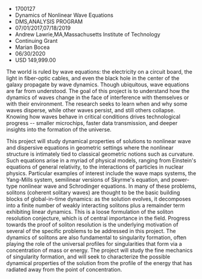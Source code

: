 
* 1700127
* Dynamics of Nonlinear Wave Equations
* DMS,ANALYSIS PROGRAM
* 07/01/2017,07/18/2019
* Andrew Lawrie,MA,Massachusetts Institute of Technology
* Continuing Grant
* Marian Bocea
* 06/30/2020
* USD 149,999.00

The world is ruled by wave equations: the electricity on a circuit board, the
light in fiber-optic cables, and even the black hole in the center of the galaxy
propagate by wave dynamics. Though ubiquitous, wave equations are far from
understood. The goal of this project is to understand how the dynamics of waves
change in the face of interference with themselves or with their environment.
The research seeks to learn when and why some waves disperse, while other waves
persist, and still others collapse. Knowing how waves behave in critical
conditions drives technological progress -- smaller microchips, faster data
transmission, and deeper insights into the formation of the universe.

This project will study dynamical properties of solutions to nonlinear wave and
dispersive equations in geometric settings where the nonlinear structure is
intimately tied to classical geometric notions such as curvature. Such equations
arise in a myriad of physical models, ranging from Einstein's equations of
general relativity, to the interactions of particles in nuclear physics.
Particular examples of interest include the wave maps systems, the Yang-Mills
system, semilinear versions of Skyrme's equation, and power-type nonlinear wave
and Schrodinger equations. In many of these problems, solitons (coherent
solitary waves) are thought to be the basic building blocks of global-in-time
dynamics: as the solution evolves, it decomposes into a finite number of weakly
interacting solitons plus a remainder term exhibiting linear dynamics. This is a
loose formulation of the soliton resolution conjecture, which is of central
importance in the field. Progress towards the proof of soliton resolution is the
underlying motivation of several of the specific problems to be addressed in
this project. The dynamics of solitons are also fundamental to singularity
formation, often playing the role of the universal profiles for singularities
that form via a concentration of mass or energy. The project will study the fine
mechanics of singularity formation, and will seek to characterize the possible
dynamical properties of the solution from the profile of the energy that has
radiated away from the point of concentration.
